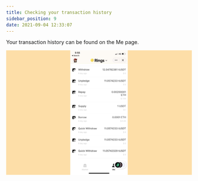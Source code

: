 ```yaml
---
title: Checking your transaction history
sidebar_position: 9
date: 2021-09-04 12:33:07
---
```


Your transaction history can be found on the Me page.

![](../assets/history.jpg)